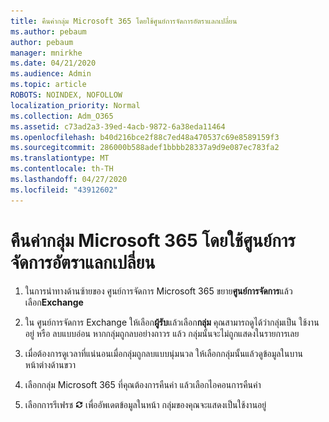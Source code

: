 ```yaml
---
title: คืนค่ากลุ่ม Microsoft 365 โดยใช้ศูนย์การจัดการอัตราแลกเปลี่ยน
ms.author: pebaum
author: pebaum
manager: mnirkhe
ms.date: 04/21/2020
ms.audience: Admin
ms.topic: article
ROBOTS: NOINDEX, NOFOLLOW
localization_priority: Normal
ms.collection: Adm_O365
ms.assetid: c73ad2a3-39ed-4acb-9872-6a38eda11464
ms.openlocfilehash: b40d216bce2f88c7ed48a470537c69e8589159f3
ms.sourcegitcommit: 286000b588adef1bbbb28337a9d9e087ec783fa2
ms.translationtype: MT
ms.contentlocale: th-TH
ms.lasthandoff: 04/27/2020
ms.locfileid: "43912602"
---
```

# <a name="restore-an-microsoft-365-group-using-the-exchange-admin-center"></a>คืนค่ากลุ่ม Microsoft 365 โดยใช้ศูนย์การจัดการอัตราแลกเปลี่ยน

1. ในการนําทางด้านซ้ายของ ศูนย์การจัดการ Microsoft 365 ขยาย**ศูนย์การจัดการ**แล้วเลือก**Exchange**
    
2. ใน ศูนย์การจัดการ Exchange ให้เลือก**ผู้รับ**แล้วเลือก**กลุ่ม** คุณสามารถดูได้ว่ากลุ่มเป็น ใช้งานอยู่ หรือ ลบแบบอ่อน หากกลุ่มถูกลบอย่างถาวร แล้ว กลุ่มนั้นจะไม่ถูกแสดงในรายการเลย
    
3. เมื่อต้องการดูเวลาที่แน่นอนเมื่อกลุ่มถูกลบแบบนุ่มนวล ให้เลือกกลุ่มนั้นแล้วดูข้อมูลในบานหน้าต่างด้านขวา
    
4. เลือกกลุ่ม Microsoft 365 ที่คุณต้องการคืนค่า แล้วเลือกไอคอนการคืนค่า
    
5. เลือกการรีเฟรช ![ไอคอนรีเฟรช](media/6464df90-2a91-4c1f-92a6-9a38c7696ac3.gif) เพื่ออัพเดตข้อมูลในหน้า กลุ่มของคุณจะแสดงเป็นใช้งานอยู่ 
    

